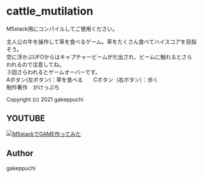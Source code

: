 # cattle_mutilation
M5stack用にコンパイルしてご使用ください。

主人公の牛を操作して草を食べるゲーム。草をたくさん食べてハイスコアを目指そう。<br>
空に浮かぶUFOからはキャプチャービームがだ出され、ビームに触れるとさらわれるので注意してね。<br>
３回さらわれるとゲームオーバーです。<br>
Aボタン(左ボタン)：草を食べる　　Cボタン（右ボタン）：歩く<br>
制作著作　がけっぷち<br>

Copyright (c) 2021 gakeppuchi

## YOUTUBE<br>
[![M5stackでGAME作ってみた](https://img.youtube.com/vi/amZ7jdnMGw4/0.jpg)](https://www.youtube.com/watch?v=amZ7jdnMGw4)

## Author <br>
gakeppuchi <br>
